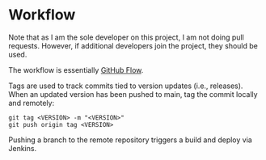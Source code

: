 # Workflow

Note that as I am the sole developer on this project, I am not doing pull requests.
However, if additional developers join the project, they should be used.

The workflow is essentially [GitHub Flow](https://githubflow.github.io/).

Tags are used to track commits tied to version updates (i.e., releases).
When an updated version has been pushed to main, tag the commit locally and remotely:

    git tag <VERSION> -m "<VERSION>"
    git push origin tag <VERSION>

Pushing a branch to the remote repository triggers a build and deploy via Jenkins.
